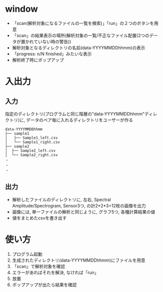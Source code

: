 # window
- 「scan(解析対象になるファイルの一覧を検索)」「run」の２つのボタンを用意
- 「scan」の結果表示の場所(解析対象の一覧/不正なファイル配置(2つのデータが置かれていない時の警告))
- 解析対象となるディレクトリの名前(data-YYYYMMDDhhmm)の表示
- 「progress: n/N finished」みたいな表示
- 解析終了時にポップアップ

# 入出力
## 入力
指定のディレクトリ(プログラムと同じ階層の"data-YYYYMMDDhhmm"ディレクトリ)に, データのペア毎に入れるディレクトリをユーザーが作る

```examle
data-YYYYMMDDhhmm
├── sample1
│   ├── Sample1_left.csv
│   └── Sample1_right.csv
├── sample2
│  ├── Sample2_left.csv
│  └── Sample2_right.csv
・
・
・
```
## 出力
- 解析したファイルのディレクトリに, 左右, Spectral Amplitude/Spectrogram, Sensor3つ, の計2\*2\*3=12枚の画像を出力
- 画像には, 単一ファイルの解析と同じように, グラフ5つ, 各種計算結果の値
- 値をまとめたcsvを書き出す

# 使い方
1. プログラム起動
1. 生成されたディレクトリ(data-YYYYMMDDhhmm)にファイルを用意
1. 「scan」で解析対象を確認
1. エラーがあればそれを解決, なければ「run」
1. 放置
1. ポップアップが出たら結果を確認